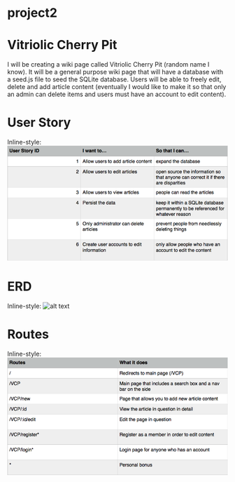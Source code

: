 # project2

# Vitriolic Cherry Pit

I will be creating a wiki page called Vitriolic Cherry Pit (random name I know). It will be a general purpose wiki page that will have a database with a seed.js file to seed the SQLite database. Users will be able to freely edit, delete and add article content (eventually I would like to make it so that only an admin can delete items and users must have an account to edit content).

# User Story

<!-- User Story to appear as a table image from pages -->
Inline-style:
![alt text](/miscellaneous/userStoryPic.png "User Story")

# ERD

<!-- ERD to appear as an image -->
Inline-style:
![alt text]()

<!-- draw.io img -->

# Routes

<!-- another image file -->

Inline-style:
![alt text](/miscellaneous/routesPic.png "Page Routes")
